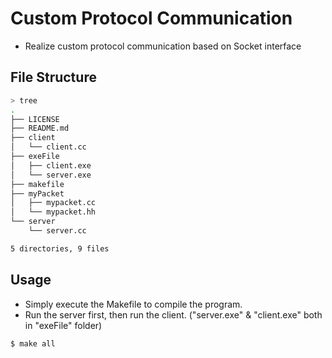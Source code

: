 # Custom Protocol Communication

- Realize custom protocol communication based on Socket interface

## File Structure

```bash
> tree
.
├── LICENSE
├── README.md
├── client
│   └── client.cc
├── exeFile
│   ├── client.exe
│   └── server.exe
├── makefile
├── myPacket
│   ├── mypacket.cc
│   └── mypacket.hh
└── server
    └── server.cc

5 directories, 9 files
```

## Usage

- Simply execute the Makefile to compile the program.
- Run the server first, then run the client. ("server.exe" & "client.exe" both in "exeFile" folder)

```bash
$ make all
```